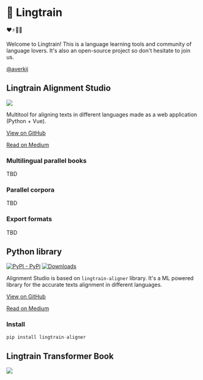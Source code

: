 <p align="center"><h1>💬 Lingtrain</h1></p>

❤️⚡️🔋💎

Welcome to Lingtrain! This is a language learning tools and community of language lovers. It's also an open-source project so don't hesitate to join us.

[@averkij](https://github.com/averkij)

## Lingtrain Alignment Studio

![](https://habrastorage.org/webt/l8/4y/29/l84y29mmfv4yp343nsn-zmaiif4.jpeg)

Multitool for aligning texts in different languages made as a web application (Python + Vue).

[View on GitHub](https://github.com/averkij/a-studio)

[Read on Medium](https://medium.com/@averoo/how-to-create-bilingual-books-part-2-lingtrain-alignment-studio-ffa56c9c07a6)

### Multilingual parallel books

TBD

### Parallel corpora

TBD

### Export formats

TBD

## Python library

[![PyPI - PyPi](https://img.shields.io/pypi/v/lingtrain-aligner)](https://pypi.org/project/lingtrain-aligner) [![Downloads](https://static.pepy.tech/personalized-badge/lingtrain-aligner?period=total&units=abbreviation&left_color=grey&right_color=green&left_text=Downloads)](https://pepy.tech/project/lingtrain-aligner)

Alignment Studio is based on `lingtrain-aligner` library. It's a ML powered library for the accurate texts alignment in different languages.

[View on GitHub](https://github.com/averkij/lingtrain-aligner)

[Read on Medium](https://medium.com/@averoo/how-to-make-a-parallel-book-for-language-learning-part-1-python-and-colab-version-cff09e379d8c)

### Install

```python
pip install lingtrain-aligner
```

## Lingtrain Transformer Book

![](https://i.imgur.com/BuJ9SQZ.png)
